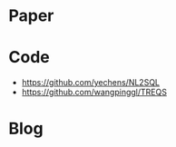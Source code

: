 # Paper


# Code
- https://github.com/yechens/NL2SQL
- https://github.com/wangpinggl/TREQS

# Blog


